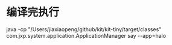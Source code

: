 # 编译完执行
java -cp "/Users/jiaxiaopeng/github/kit/kit-tiny/target/classes" com.jxp.system.application.ApplicationManager say 
--app=halo
